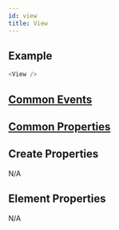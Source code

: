 ```yaml
---
id: view
title: View
---
```


## Example

```javascript
<View />
```

## [Common Events](../types/Events.md)

## [Common Properties](../types/Properties.md)

## Create Properties

N/A

## Element Properties

N/A
